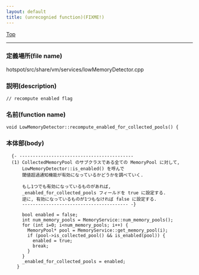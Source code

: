 ```yaml
---
layout: default
title: (unrecognied function)(FIXME!)
---
```

[Top](../index.html)

--- 
### 定義場所(file name)
hotspot/src/share/vm/services/lowMemoryDetector.cpp
### 説明(description)

```
// recompute enabled flag
```

### 名前(function name)
```
void LowMemoryDetector::recompute_enabled_for_collected_pools() {
```

### 本体部(body)
```
  {- -------------------------------------------
  (1) CollectedMemoryPool のサブクラスである全ての MemoryPool に対して,  
      LowMemoryDetector::is_enabled() を呼んで
      閾値超過通知機能が有効になっているかどうかを調べていく.
    
      もし1つでも有効になっているものがあれば, 
      _enabled_for_collected_pools フィールドを true に設定する.
      逆に, 有効になっているものが1つもなければ false に設定する.
      ---------------------------------------- -}

	  bool enabled = false;
	  int num_memory_pools = MemoryService::num_memory_pools();
	  for (int i=0; i<num_memory_pools; i++) {
	    MemoryPool* pool = MemoryService::get_memory_pool(i);
	    if (pool->is_collected_pool() && is_enabled(pool)) {
	      enabled = true;
	      break;
	    }
	  }
	  _enabled_for_collected_pools = enabled;
	}
	
```


